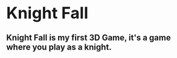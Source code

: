 **<h1>Knight Fall</h1>**
Knight Fall is my first 3D Game, it's a game where you play as a knight.
---
